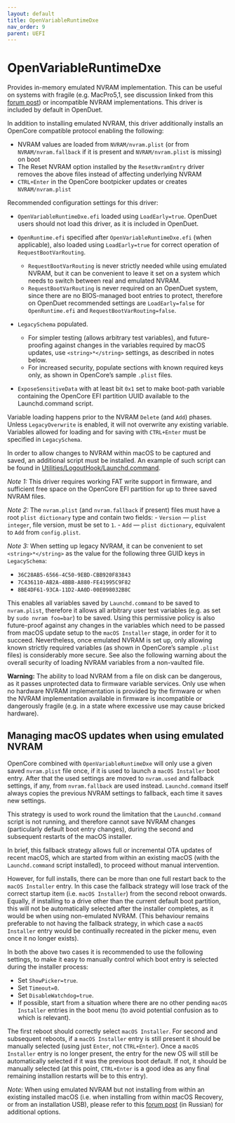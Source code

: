 ```yaml
---
layout: default
title: OpenVariableRuntimeDxe
nav_order: 9
parent: UEFI
---
```


# OpenVariableRuntimeDxe

Provides in-memory emulated NVRAM implementation. This can be useful on systems with fragile (e.g. MacPro5,1, see discussion linked from this [forum post](https://forums.macrumors.com/posts/30945127)) or incompatible NVRAM implementations. This driver is included by default in OpenDuet.

In addition to installing emulated NVRAM, this driver additionally installs an OpenCore compatible protocol enabling the following:

- NVRAM values are loaded from `NVRAM/nvram.plist` (or from `NVRAM/nvram.fallback` if it is present and `NVRAM/nvram.plist` is missing) on boot
- The Reset NVRAM option installed by the `ResetNvramEntry` driver removes the above files instead of affecting underlying NVRAM
- `CTRL+Enter` in the OpenCore bootpicker updates or creates `NVRAM/nvram.plist`

Recommended configuration settings for this driver:
- `OpenVariableRuntimeDxe.efi` loaded using `LoadEarly=true`. OpenDuet users should not load this driver, as it is included in OpenDuet.
- `OpenRuntime.efi` specified after `OpenVariableRuntimeDxe.efi` (when applicable), also loaded using `LoadEarly=true` for correct operation of `RequestBootVarRouting`.
    - `RequestBootVarRouting` is never strictly needed while using emulated NVRAM, but it can be convenient to leave it set on a system which needs to switch between real and emulated NVRAM.
    - `RequestBootVarRouting` is never required on an OpenDuet system, since there are no BIOS-managed boot entries to protect, therefore on OpenDuet recommended settings are `LoadEarly=false` for `OpenRuntime.efi` and `RequestBootVarRouting=false`.

- `LegacySchema` populated.
    - For simpler testing (allows arbitrary test variables), and future-proofing against changes in the variables required by macOS updates, use `<string>*</string>` settings, as described in notes below.
    - For increased security, populate sections with known required keys only, as shown in OpenCore’s sample `.plist` files.

- `ExposeSensitiveData` with at least bit `0x1` set to make boot-path variable containing the OpenCore EFI partition UUID available to the Launchd.command script.

Variable loading happens prior to the NVRAM `Delete` (and `Add`) phases. Unless `LegacyOverwrite` is enabled, it will not overwrite any existing variable. Variables allowed for loading and for saving with `CTRL+Enter` must be specified in `LegacySchema`.

In order to allow changes to NVRAM within macOS to be captured and saved, an additional script must be installed.
An example of such script can be found in [Utilities/LogoutHook/Launchd.command](https://github.com/acidanthera/OpenCorePkg/tree/master/Utilities/LogoutHook/Launchd.command).

_Note 1:_ This driver requires working FAT write support in firmware, and sufficient free space on the OpenCore EFI partition for up to three saved NVRAM files.

_Note 2:_ The `nvram.plist` (and `nvram.fallback` if present) files must have a root `plist dictionary` type and contain two fields:
    - `Version` — `plist integer`, file version, must be set to `1`.
    - `Add` — `plist dictionary`, equivalent to `Add` from `config.plist`.

_Note 3:_ When setting up legacy NVRAM, it can be convenient to set `<string>*</string>` as the value for the following three GUID keys in `LegacySchema`:

- `36C28AB5-6566-4C50-9EBD-CBB920F83843`
- `7C436110-AB2A-4BBB-A880-FE41995C9F82`
- `8BE4DF61-93CA-11D2-AA0D-00E098032B8C`

This enables all variables saved by `Launchd.command` to be saved to `nvram.plist`, therefore it allows all arbitrary user test variables (e.g. as set by `sudo nvram foo=bar`) to be saved. Using this permissive policy is also future-proof against any changes in the variables which need to be passed from macOS update setup to the `macOS Installer` stage, in order for it to succeed. Nevertheless, once emulated NVRAM is set up, only allowing known strictly required variables (as shown in OpenCore’s sample `.plist` files) is considerably more secure. See also the following warning about the overall security of loading NVRAM variables from a non-vaulted file.

**Warning:** The ability to load NVRAM from a file on disk can be dangerous, as it passes unprotected data to firmware variable services. Only use when no hardware NVRAM implementation is provided by the firmware or when the NVRAM implementation available in firmware is incompatible or dangerously fragile (e.g. in a state where excessive use may cause bricked hardware).

## Managing macOS updates when using emulated NVRAM

OpenCore combined with `OpenVariableRuntimeDxe` will only use a given saved `nvram.plist` file once, if it is used to launch a `macOS Installer` boot entry. After that the used settings are moved to `nvram.used` and fallback settings, if any, from `nvram.fallback` are used instead. `Launchd.command` itself always copies the previous NVRAM settings to fallback, each time it saves new settings.

This strategy is used to work round the limitation that the `Launchd.command` script is not running, and therefore cannot save NVRAM changes (particularly default boot entry changes), during the second and subsequent restarts of the macOS installer.

In brief, this fallback strategy allows full or incremental OTA updates of recent macOS, which are started from within an existing macOS (with the `Launchd.command` script installed), to proceed without manual intervention.

However, for full installs, there can be more than one full restart back to the `macOS Installer` entry. In this case the fallback strategy will lose track of the correct startup item (i.e. `macOS Installer`) from the second reboot onwards.
Equally, if installing to a drive other than the current default boot partition, this will not be automatically selected after the installer completes, as it would be when using non-emulated NVRAM. (This behaviour remains preferable to not having the fallback strategy, in which case a `macOS Installer` entry would be continually recreated in the picker menu, even once it no longer exists).

In both the above two cases it is recommended to use the following settings, to make it easy to manually control which boot entry is selected during the installer process:
- Set `ShowPicker=true`.
- Set `Timeout=0`.
- Set `DisableWatchdog=true`.
- If possible, start from a situation where there are no other pending `macOS Installer` entries in the boot menu (to avoid potential confusion as to which is relevant).

The first reboot should correctly select `macOS Installer`. For second and subsequent reboots, if a `macOS Installer` entry is still present it should be manually selected (using just `Enter`, not `CTRL+Enter`). Once a `macOS Installer` entry is no longer present, the entry for the new OS will still be automatically selected if it was the previous boot default. If not, it should be manually selected (at this point, `CTRL+Enter` is a good idea as any final remaining installion restarts will be to this entry).

_Note:_ When using emulated NVRAM but not installing from within an existing installed macOS (i.e. when installing from within macOS Recovery, or from an installation USB), please refer to this [forum post](https://applelife.ru/posts/916248) (in Russian) for additional options.
